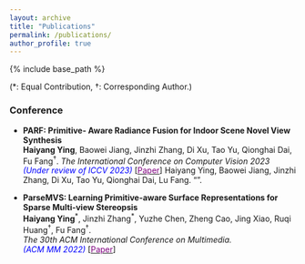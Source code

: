```yaml
---
layout: archive
title: "Publications"
permalink: /publications/
author_profile: true
---
```


<!-- {% if author.googlescholar %}
  You can also find my articles on <u><a href="{{author.googlescholar}}">my Google Scholar profile</a>.</u>
{% endif %} -->

{% include base_path %}

<!-- {% for post in site.publications reversed %}
  {% include archive-single.html %}
{% endfor %} -->

(&#42;: Equal Contribution, &dagger;: Corresponding Author.)
### Conference


* **PARF: Primitive- Aware Radiance Fusion for Indoor Scene Novel View Synthesis**  
  **Haiyang Ying**, Baowei Jiang, Jinzhi Zhang, Di Xu, Tao Yu, Qionghai Dai, Fu Fang<sup>&dagger;</sup>. 
  *The International Conference on Computer Vision 2023*
  *<font color=blue>(Under review of ICCV 2023)</font>* [[<font color=purple>Paper</font>](https://doi.org/10.1145/3503161.3547920)]
Haiyang Ying, Baowei Jiang, Jinzhi Zhang, Di Xu, Tao Yu, Qionghai Dai, Lu Fang. “”. 

* **ParseMVS: Learning Primitive-aware Surface Representations for Sparse Multi-view Stereopsis**  
  **Haiyang Ying**<sup>&#42;</sup>, Jinzhi Zhang<sup>&#42;</sup>, Yuzhe Chen, Zheng Cao, Jing Xiao, Ruqi Huang<sup>&dagger;</sup>, Fu Fang<sup>&dagger;</sup>.  
  *The 30th ACM International Conference on Multimedia.*  
  *<font color=blue>(ACM MM 2022)</font>* [[<font color=purple>Paper</font>](https://doi.org/10.1145/3503161.3547920)]


<!--
### Journal
* **LiDAR Integrated IR OWC System with Abilities of User Localization and High-Speed Data Transmission.**  
  Zhi Li, **Yicong Li**, Zihan Zang, Mutong Li, Yaqi Han, Lican Wu, H. Y. Fu<sup>&#42;</sup>.  
  *Optics Express, 2022.* [[<font color=purple>Paper</font>](https://doi.org/10.1364/OE.454266)]
-->
